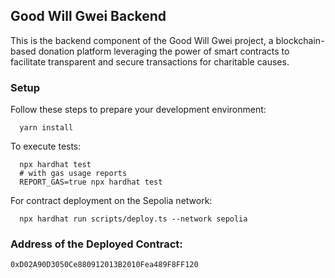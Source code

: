 ## Good Will Gwei Backend

This is the backend component of the Good Will Gwei project, a blockchain-based donation platform leveraging the power of smart contracts to facilitate transparent and secure transactions for charitable causes.

### Setup
Follow these steps to prepare your development environment:

```shell
  yarn install
```
To execute tests:
```shell
  npx hardhat test
  # with gas usage reports
  REPORT_GAS=true npx hardhat test
```

For contract deployment on the Sepolia network:
```shell
  npx hardhat run scripts/deploy.ts --network sepolia
```


### Address of the Deployed Contract:
```
0xD02A90D3050Ce880912013B2010Fea489F8FF120
```
